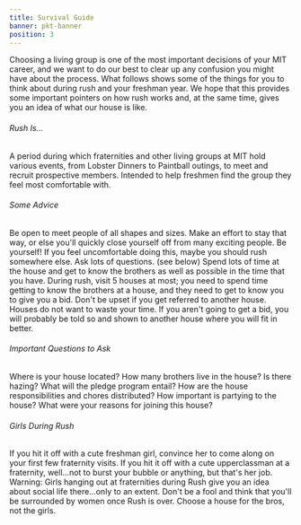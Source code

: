 ```yaml
---
title: Survival Guide
banner: pkt-banner
position: 3
---
```

Choosing a living group is one of the most important decisions of your MIT career, and we want to do our best to clear up any confusion you might have about the process. What follows shows some of the things for you to think about during rush and your freshman year. We hope that this provides some important pointers on how rush works and, at the same time, gives you an idea of what our house is like.

###### Rush Is...

A period during which fraternities and other living groups at MIT hold various events, from Lobster Dinners to Paintball outings, to meet and recruit prospective members. Intended to help freshmen find the group they feel most comfortable with.

###### Some Advice

Be open to meet people of all shapes and sizes. Make an effort to stay that way, or else you'll quickly close yourself off from many exciting people.
Be yourself! If you feel uncomfortable doing this, maybe you should rush somewhere else. Ask lots of questions. (see below)
Spend lots of time at the house and get to know the brothers as well as possible in the time that you have.
During rush, visit 5 houses at most; you need to spend time getting to know the brothers at a house, and they need to get to know you to give you a bid.
Don't be upset if you get referred to another house. Houses do not want to waste your time.
If you aren't going to get a bid, you will probably be told so and shown to another house where you will fit in better.

###### Important Questions to Ask

Where is your house located?
How many brothers live in the house?
Is there hazing?
What will the pledge program entail?
How are the house responsibilities and chores distributed?
How important is partying to the house?
What were your reasons for joining this house?

###### Girls During Rush

If you hit it off with a cute freshman girl, convince her to come along on your first few fraternity visits.
If you hit it off with a cute upperclassman at a fraternity, well...not to burst your bubble or anything, but that's her job.
Warning: Girls hanging out at fraternities during Rush give you an idea about social life there...only to an extent. Don't be a fool and think that you'll be surrounded by women once Rush is over. Choose a house for the bros, not the girls.
